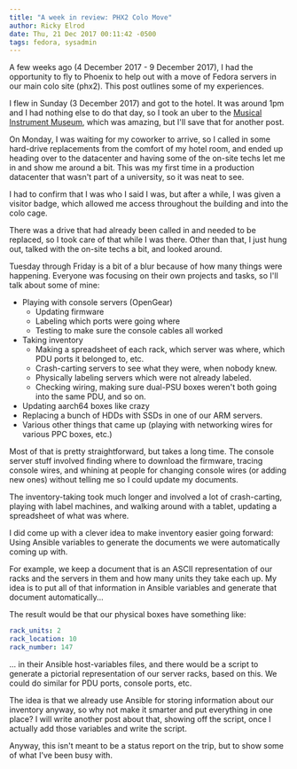 ```yaml
---
title: "A week in review: PHX2 Colo Move"
author: Ricky Elrod
date: Thu, 21 Dec 2017 00:11:42 -0500
tags: fedora, sysadmin
---
```


A few weeks ago (4 December 2017 - 9 December 2017), I had the opportunity to
fly to Phoenix to help out with a move of Fedora servers in our main colo site
(phx2). This post outlines some of my experiences.

I flew in Sunday (3 December 2017) and got to the hotel. It was around 1pm and I
had nothing else to do that day, so I took an uber to the
[Musical Instrument Museum](https://mim.org/), which was amazing, but I'll save
that for another post.

On Monday, I was waiting for my coworker to arrive, so I called in some
hard-drive replacements from the comfort of my hotel room, and ended up heading
over to the datacenter and having some of the on-site techs let me in and show
me around a bit. This was my first time in a production datacenter that wasn't
part of a university, so it was neat to see.

I had to confirm that I was who I said I was, but after a while, I was given a
visitor badge, which allowed me access throughout the building and into the
colo cage.

There was a drive that had already been called in and needed to be replaced, so
I took care of that while I was there. Other than that, I just hung out, talked
with the on-site techs a bit, and looked around.

Tuesday through Friday is a bit of a blur because of how many things were
happening. Everyone was focusing on their own projects and tasks, so I'll talk
about some of mine:

* Playing with console servers (OpenGear)
    * Updating firmware
    * Labeling which ports were going where
    * Testing to make sure the console cables all worked
* Taking inventory
    * Making a spreadsheet of each rack, which server was where, which PDU ports
      it belonged to, etc.
    * Crash-carting servers to see what they were, when nobody knew.
    * Physically labeling servers which were not already labeled.
    * Checking wiring, making sure dual-PSU boxes weren't both going into the same
      PDU, and so on.
* Updating aarch64 boxes like crazy
* Replacing a bunch of HDDs with SSDs in one of our ARM servers.
* Various other things that came up (playing with networking wires for various
  PPC boxes, etc.)

Most of that is pretty straightforward, but takes a long time. The console
server stuff involved finding where to download the firmware, tracing console
wires, and whining at people for changing console wires (or adding new ones)
without telling me so I could update my documents.

The inventory-taking took much longer and involved a lot of crash-carting,
playing with label machines, and walking around with a tablet, updating a
spreadsheet of what was where.

I did come up with a clever idea to make inventory easier going forward: Using
Ansible variables to generate the documents we were automatically coming up
with.

For example, we keep a document that is an ASCII representation of our racks and
the servers in them and how many units they take each up. My idea is to put all
of that information in Ansible variables and generate that document
automatically...

The result would be that our physical boxes have something like:

```yaml
rack_units: 2
rack_location: 10
rack_number: 147
```

... in their Ansible host-variables files, and there would be a script to
generate a pictorial representation of our server racks, based on this. We could
do similar for PDU ports, console ports, etc.

The idea is that we already use Ansible for storing information about our
inventory anyway, so why not make it smarter and put everything in one place?
I will write another post about that, showing off the script, once I actually
add those variables and write the script.

Anyway, this isn't meant to be a status report on the trip, but to show some of
what I've been busy with.
